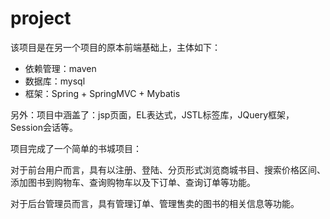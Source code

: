 # project
该项目是在另一个项目的原本前端基础上，主体如下：
* 依赖管理：maven
* 数据库：mysql
* 框架：Spring + SpringMVC + Mybatis

另外：项目中涵盖了：jsp页面，EL表达式，JSTL标签库，JQuery框架，Session会话等。

项目完成了一个简单的书城项目：

对于前台用户而言，具有以注册、登陆、分页形式浏览商城书目、搜索价格区间、添加图书到购物车、查询购物车以及下订单、查询订单等功能。

对于后台管理员而言，具有管理订单、管理售卖的图书的相关信息等功能。
